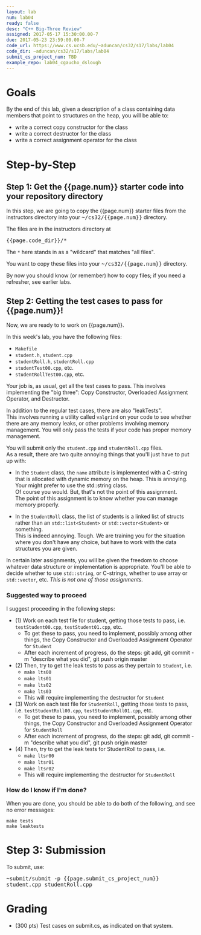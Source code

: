```yaml
---
layout: lab
num: lab04
ready: false
desc: "C++ Big-Three Review"
assigned: 2017-05-17 15:30:00.00-7
due: 2017-05-23 23:59:00.00-7
code_url: https://www.cs.ucsb.edu/~aduncan/cs32/s17/labs/lab04
code_dir: ~aduncan/cs32/s17/labs/lab04
submit_cs_project_num: TBD
example_repo: lab04_cgaucho_dslough
---
```


<div style='display:none'>
https://ucsb-cs32-s17.github.io/lab/lab04/
</div>

# Goals

By the end of this lab, given a description of a class containing data members that point to structures on the heap, you will be able to:

* write a correct copy constructor for the class
* write a correct destructor for the class
* write a correct assignment operator for the class


# Step-by-Step


## Step 1: Get the {{page.num}} starter code into your repository directory 



In this step, we are going to copy the {{page.num}} starter files from the instructors directory into your <tt>~/cs32/{{page.num}}</tt> directory.

The files are in the instructors directory at 

<tt>{{page.code_dir}}/*</tt> 

The `*` here stands in as a "wildcard" that matches "all files".

You want to copy these files into your <tt>~/cs32/{{page.num}}</tt> directory.

By now you should know (or remember) how to copy files; if you need a refresher, see earlier labs.

## Step 2: Getting the test cases to pass for {{page.num}}!

Now, we are ready to to work on {{page.num}}.

In this week's lab, you have the following files:

* `Makefile`
* `student.h`, `student.cpp`
* `studentRoll.h`, `studentRoll.cpp`
* `studentTest00.cpp`, etc.
* `studentRollTest00.cpp`, etc.

Your job is, as usual, get all the test cases to pass.  This involves implementing the "big three": Copy Constructor, Overloaded Assignment Operator, and Destructor.

In addition to the regular test cases, there are also "leakTests".  
This involves running a utility called <code>valgrind</code> on your code to see whether there are any memory leaks, 
or other problems involving memory management.    You will only pass the tests if your code has proper memory management.

You will submit only the `student.cpp` and `studentRoll.cpp` files.  
As a result, there are two quite annoying things that you'll just have to put up with:

* In the `Student` class, the <code>name</code> attribute is implemented with a C-string that is 
   allocated with dynamic memory on the heap.  This is annoying.  Your might prefer to use the std::string class.  
   Of course you would.  But, that's not the point of this assignment.  
   The point of this assignment is to know whether you can manage memory properly.

* In the `StudentRoll` class, the list of students is a linked list of structs rather 
   than an <code>std::list&lt;Student&gt;</code> or <code>std::vector&lt;Student&gt;</code> or something.   
   This is indeed annoying.  Tough.   We are training you for the situation where you don't have any choice, 
   but have to work with the data structures you are given.

In certain later assignments, you will be given the freedom to choose whatever data structure or implementation is appropriate.  You'll be able to decide whether to use `std::string`, or C-strings, whether to use array or `std::vector`, etc. <em>This is not one of those assignments.</em>

### Suggested way to proceed 

I suggest proceeding in the following steps:

* (1) Work on each test file for student, getting those tests to pass, i.e. `testStudent00.cpp`, `testStudent01.cpp`, etc.
   * To get these to pass, you need to implement, possibly among other things, the Copy Constructor and Overloaded Assignment Operator for `Student`
   * After each increment of progress, do the steps: git add, git commit -m "describe what you did", git push origin master
* (2) Then, try to get the leak tests to pass as they pertain to `Student`, i.e. 
   * <code>make lts00</code>
   * <code>make lts01</code>
   * <code>make lts02</code>
   * <code>make lts03</code>
   * This will require implementing the destructor for `Student`
* (3) Work on each test file for `StudentRoll`, getting those tests to pass, i.e. `testStudentRoll00.cpp`, `testStudentRoll01.cpp`, etc.
   * To get these to pass, you need to implement, possibly among other things, the Copy Constructor and Overloaded Assignment Operator for `StudentRoll`
   * After each increment of progress, do the steps: git add, git commit -m "describe what you did", git push origin master
* (4) Then, try to get the leak tests for StudentRoll to pass, i.e.
   * <code>make ltsr00</code>
   * <code>make ltsr01</code>
   * <code>make ltsr02</code>
   * This will require implementing the destructor for `StudentRoll`

### How do I know if I'm done? 

When you are done, you should be able to do both of the following, and see no error messages:

```
make tests
make leaktests
```

# Step 3: Submission

To submit, use:


<tt>~submit/submit -p {{page.submit_cs_project_num}} student.cpp studentRoll.cpp</tt>


# Grading 

* (300 pts) Test cases on submit.cs, as indicated on that system.

